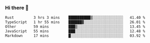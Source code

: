 ### Hi there 👋

<!--
**WShiBin/WShiBin** is a ✨ _special_ ✨ repository because its `README.md` (this file) appears on your GitHub profile.

Here are some ideas to get you started:

- 🔭 I’m currently working on ...
- 🌱 I’m currently learning ...
- 👯 I’m looking to collaborate on ...
- 🤔 I’m looking for help with ...
- 💬 Ask me about ...
- 📫 How to reach me: ...
- 😄 Pronouns: ...
- ⚡ Fun fact: ...
-->

<!--START_SECTION:waka-->

```txt
Rust         3 hrs 3 mins    ██████████▒░░░░░░░░░░░░░░   41.40 %
TypeScript   1 hr 55 mins    ██████▓░░░░░░░░░░░░░░░░░░   26.01 %
Other        59 mins         ███▒░░░░░░░░░░░░░░░░░░░░░   13.45 %
JavaScript   55 mins         ███░░░░░░░░░░░░░░░░░░░░░░   12.48 %
Markdown     17 mins         █░░░░░░░░░░░░░░░░░░░░░░░░   03.92 %
```

<!--END_SECTION:waka-->
